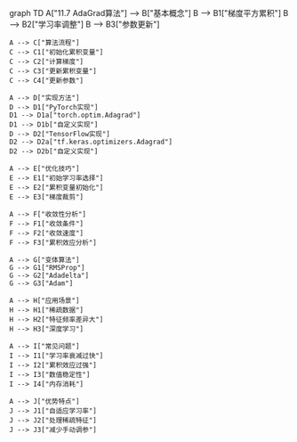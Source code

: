 graph TD
    A["11.7 AdaGrad算法"] --> B["基本概念"]
    B --> B1["梯度平方累积"]
    B --> B2["学习率调整"]
    B --> B3["参数更新"]
    
    A --> C["算法流程"]
    C --> C1["初始化累积变量"]
    C --> C2["计算梯度"]
    C --> C3["更新累积变量"]
    C --> C4["更新参数"]
    
    A --> D["实现方法"]
    D --> D1["PyTorch实现"]
    D1 --> D1a["torch.optim.Adagrad"]
    D1 --> D1b["自定义实现"]
    D --> D2["TensorFlow实现"]
    D2 --> D2a["tf.keras.optimizers.Adagrad"]
    D2 --> D2b["自定义实现"]
    
    A --> E["优化技巧"]
    E --> E1["初始学习率选择"]
    E --> E2["累积变量初始化"]
    E --> E3["梯度裁剪"]
    
    A --> F["收敛性分析"]
    F --> F1["收敛条件"]
    F --> F2["收敛速度"]
    F --> F3["累积效应分析"]
    
    A --> G["变体算法"]
    G --> G1["RMSProp"]
    G --> G2["Adadelta"]
    G --> G3["Adam"]
    
    A --> H["应用场景"]
    H --> H1["稀疏数据"]
    H --> H2["特征频率差异大"]
    H --> H3["深度学习"]
    
    A --> I["常见问题"]
    I --> I1["学习率衰减过快"]
    I --> I2["累积效应过强"]
    I --> I3["数值稳定性"]
    I --> I4["内存消耗"]
    
    A --> J["优势特点"]
    J --> J1["自适应学习率"]
    J --> J2["处理稀疏特征"]
    J --> J3["减少手动调参"] 
